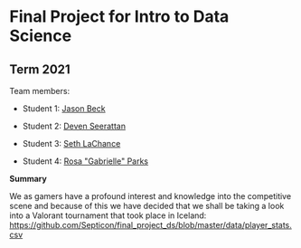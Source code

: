 # Final Project for Intro to Data Science

## Term 2021

Team members: 

- Student 1: [Jason Beck](mailto:jbeck1261@floridapoly.edu)

- Student 2: [Deven Seerattan](mailto:dseerattan1238@floridapoly.edu)

- Student 3: [Seth LaChance](mailto:slachance1551@floridapoly.edu)

- Student 4: [Rosa "Gabrielle" Parks](mailto:@floridapoly.edu)


**Summary**

We as gamers have a profound interest and knowledge into the competitive scene and because of this we have decided that we shall be taking a look into a Valorant tournament that took place in Iceland: 
<https://github.com/Septicon/final_project_ds/blob/master/data/player_stats.csv> 
